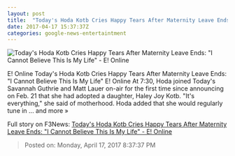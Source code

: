 ```yaml
---
layout: post
title:  "Today's Hoda Kotb Cries Happy Tears After Maternity Leave Ends: 'I Cannot Believe This Is My Life' - E! Online"
date: 2017-04-17 15:37:37Z
categories: google-news-entertaintment
---
```


![Today's Hoda Kotb Cries Happy Tears After Maternity Leave Ends: "I Cannot Believe This Is My Life" - E! Online](http://akns-images.eonline.com/eol_images/Entire_Site/2017317/rs_600x600-170417045713-600.today-show.41717.jpg?downsize=450:*&crop=450:350;left,top)

E! Online Today's Hoda Kotb Cries Happy Tears After Maternity Leave Ends: "I Cannot Believe This Is My Life" E! Online At 7:30, Hoda joined Today's Savannah Guthrie and Matt Lauer on-air for the first time since announcing on Feb. 21 that she had adopted a daughter, Haley Joy Kotb. "It's everything," she said of motherhood. Hoda added that she would regularly tune in ... and more »


Full story on F3News: [Today's Hoda Kotb Cries Happy Tears After Maternity Leave Ends: "I Cannot Believe This Is My Life" - E! Online](http://www.f3nws.com/n/QfXdPC)

> Posted on: Monday, April 17, 2017 8:37:37 PM
